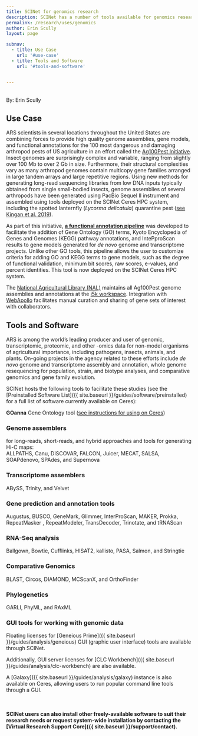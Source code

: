 ```yaml
---
title: SCINet for genomics research
description: SCINet has a number of tools available for genomics research
permalink: /research/uses/genomics
author: Erin Scully
layout: page

subnav:
  - title: Use Case
    url: '#use-case'
  - title: Tools and Software
    url: '#tools-and-software'


---
```


<br>
By: Erin Scully

## Use Case

ARS scientists in several locations throughout the United States are combining forces to provide high quality genome assemblies, gene models, and functional annotations for the 100 most dangerous and damaging arthropod pests of US agriculture in an effort called the [Ag100Pest Initiative](http://i5k.github.io/ag100pest). Insect genomes are surprisingly complex and variable, ranging from slightly over 100 Mb to over 2 Gb in size. Furthermore, their structural complexities vary as many arthropod genomes contain multicopy gene families arranged in large tandem arrays and large repetitive regions. Using new methods for generating long-read sequencing libraries from low DNA inputs typically obtained from single small-bodied insects, genome assemblies of several arthropods have been generated using PacBio Sequel II instrument and assembled using tools deployed on the SCINet Ceres HPC system, including the spotted lanternfly (*Lycorma delicatula*) quarantine pest ([see Kingan et al. 2019](https://doi.org/10.1093/gigascience/giz122)).

As part of this initiative, [**a functional annotation pipeline**](https://agbase-docs.readthedocs.io/en/latest/agbase/workflow.html) was developed to facilitate the addition of Gene Ontology (GO) terms, Kyoto Encyclopedia of Genes and Genomes (KEGG) pathway annotations, and IntePproScan results to gene models generated for *de novo* genome and transcriptome projects. Unlike other GO tools, this pipeline allows the user to customize criteria for adding GO and KEGG terms to gene models, such as the degree of functional validation, minimum bit scores, raw scores, e-values, and percent identities. This tool is now deployed on the SCINet Ceres HPC system.

The [National Agricultural Library (NAL)](https://www.nal.usda.gov/main/) maintains all Ag100Pest genome assemblies and annotations at the [i5k workspace](https://i5k.nal.usda.gov/). Integration with [WebApollo](https://genomearchitect.readthedocs.io/en/latest/) facilitates manual curation and sharing of gene sets of interest with collaborators.  


## Tools and Software

ARS is among the world’s leading producer and user of genomic, transcriptomic, proteomic, and other -omics data for non-model organisms of agricultural importance, including pathogens, insects, animals, and plants. On-going projects in the agency related to these efforts include *de novo* genome and transcriptome assembly and annotation, whole genome resequencing for population, strain, and biotype analyses, and comparative genomics and gene family evolution.

SCINet hosts the following tools to facilitate these studies (see the [Preinstalled Software List]({{ site.baseurl }}/guides/software/preinstalled) for a full list of software currently available on Ceres):

**GOanna** Gene Ontology tool ([see instructions for using on Ceres](https://agbase-docs.readthedocs.io/en/latest/goanna/using_goanna_ceres.html))

### Genome assemblers
for long-reads, short-reads, and hybrid approaches and tools for generating Hi-C maps:<br>
ALLPATHS, Canu, DISCOVAR, FALCON, Juicer, MECAT, SALSA, SOAPdenovo, SPAdes, and Supernova

### Transcriptome assemblers
ABySS, Trinity, and Velvet

### Gene prediction and annotation tools
Augustus, BUSCO, GeneMark, Glimmer, InterProScan, MAKER, Prokka, RepeatMasker , RepeatModeler, TransDecoder, Trinotate, and tRNAScan

### RNA-Seq analysis
Ballgown, Bowtie, Cufflinks, HISAT2, kallisto, PASA, Salmon, and Stringtie

### Comparative Genomics
BLAST, Circos, DIAMOND, MCScanX, and OrthoFinder

### Phylogenetics
GARLI, PhyML, and RAxML

### GUI tools for working with genomic data
Floating licenses for [Geneious Prime]({{ site.baseurl }}/guides/analysis/geneious) GUI (graphic user interface) tools are available through SCINet. 

Additionally, GUI server licenses for [CLC Workbench]({{ site.baseurl }}/guides/analysis/clc-workbench) are also available. 

A [Galaxy]({{ site.baseurl }}/guides/analysis/galaxy) instance is also available on Ceres, allowing users to run popular command line tools through a GUI.
<br><br><br>

**SCINet users can also install other freely-available software to suit their research needs or request system-wide installation by contacting the [Virtual Research Support Core]({{ site.baseurl }}/support/contact).** 
